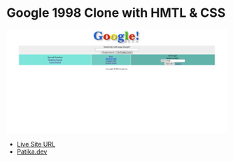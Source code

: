 # Google 1998 Clone with HMTL & CSS
![](assets/ss.png)
* [Live Site URL](https://idrisyigit.github.io/Bootstrap-Task/)
* [Patika.dev](https://app.patika.dev/yigitmustu)